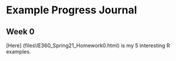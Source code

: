 # Example Progress Journal

## Week 0 

[Here] (files\IE360_Spring21_Homework0.html) is my 5 interesting R examples.